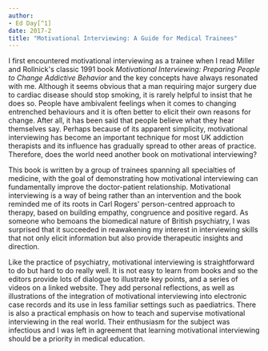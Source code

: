 ```yaml
---
author:
- Ed Day[^1]
date: 2017-2
title: "Motivational Interviewing: A Guide for Medical Trainees"
---
```


I first encountered motivational interviewing as a trainee when I read
Miller and Rollnick\'s classic 1991 book *Motivational Interviewing:
Preparing People to Change Addictive Behavior* and the key concepts have
always resonated with me. Although it seems obvious that a man requiring
major surgery due to cardiac disease should stop smoking, it is rarely
helpful to insist that he does so. People have ambivalent feelings when
it comes to changing entrenched behaviours and it is often better to
elicit their own reasons for change. After all, it has been said that
people believe what they hear themselves say. Perhaps because of its
apparent simplicity, motivational interviewing has become an important
technique for most UK addiction therapists and its influence has
gradually spread to other areas of practice. Therefore, does the world
need another book on motivational interviewing?

This book is written by a group of trainees spanning all specialties of
medicine, with the goal of demonstrating how motivational interviewing
can fundamentally improve the doctor-patient relationship. Motivational
interviewing is a way of being rather than an intervention and the book
reminded me of its roots in Carl Rogers\' person-centred approach to
therapy, based on building empathy, congruence and positive regard. As
someone who bemoans the biomedical nature of British psychiatry, I was
surprised that it succeeded in reawakening my interest in interviewing
skills that not only elicit information but also provide therapeutic
insights and direction.

Like the practice of psychiatry, motivational interviewing is
straightforward to do but hard to do really well. It is not easy to
learn from books and so the editors provide lots of dialogue to
illustrate key points, and a series of videos on a linked website. They
add personal reflections, as well as illustrations of the integration of
motivational interviewing into electronic case records and its use in
less familiar settings such as paediatrics. There is also a practical
emphasis on how to teach and supervise motivational interviewing in the
real world. Their enthusiasm for the subject was infectious and I was
left in agreement that learning motivational interviewing should be a
priority in medical education.

[^1]: **Dr Ed Day**, Senior Lecturer in Addiction Psychiatry, King\'s
    College London, Consultant in Addiction Psychiatry, Birmingham and
    Solihull Mental Health NHS Foundation Trust, UK; email:
    <edward.day@kcl.ac.uk>
